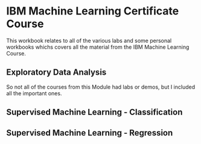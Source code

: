 # IBM Machine Learning Certificate Course

This workbook relates to all of the various labs and some personal workbooks whichs covers all the material from the IBM Machine Learning Course.

## Exploratory Data Analysis

So not all of the courses from this Module had labs or demos, but I included all the important ones.

## Supervised Machine Learning - Classification



## Supervised Machine Learning - Regression

